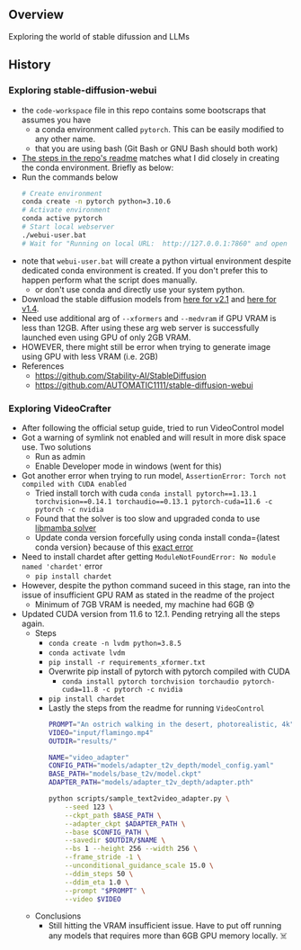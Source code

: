 ## Overview

Exploring the world of stable difussion and LLMs

## History

### Exploring stable-diffusion-webui
- the `code-workspace` file in this repo contains some bootscraps that assumes you have 
    - a conda environment called `pytorch`. This can be easily modified to any other name.
    - that you are using bash (Git Bash or GNU Bash should both work)
- [The steps in the repo's readme](https://github.com/AUTOMATIC1111/stable-diffusion-webui/wiki/Install-and-Run-on-NVidia-GPUs#alternative-installation-on-windows-using-conda) matches what I did closely in creating the conda environment. Briefly as below:
- Run the commands below
    ```bash
    # Create environment
    conda create -n pytorch python=3.10.6
    # Activate environment
    conda active pytorch
    # Start local webserver
    ./webui-user.bat
    # Wait for "Running on local URL:  http://127.0.0.1:7860" and open that URI.
    ```
- note that `webui-user.bat` will create a python virtual environment despite dedicated conda environment is created. If you don't prefer this to happen perform what the script does manually. 
    - or don't use conda and directly use your system python.
- Download the stable diffusion models from [here for v2.1](https://huggingface.co/stabilityai/stable-diffusion-2-1) and [here for v1.4](https://drive.yerf.org/wl/?id=EBfTrmcCCUAGaQBXVIj5lJmEhjoP1tgl).
- Need use additional arg of `--xformers` and `--medvram` if GPU VRAM is less than 12GB. After using these arg web server is successfully launched even using GPU of only 2GB VRAM.
- HOWEVER, there might still be error when trying to generate image using GPU with less VRAM (i.e. 2GB)
- References
    - https://github.com/Stability-AI/StableDiffusion
    - https://github.com/AUTOMATIC1111/stable-diffusion-webui

### Exploring VideoCrafter
- After following the official setup guide, tried to run VideoControl model
- Got a warning of symlink not enabled and will result in more disk space use. Two solutions
    - Run as admin
    - Enable Developer mode in windows (went for this)
- Got another error when trying to run model, `AssertionError: Torch not compiled with CUDA enabled`
    - Tried install torch with cuda `conda install pytorch==1.13.1 torchvision==0.14.1 torchaudio==0.13.1 pytorch-cuda=11.6 -c pytorch -c nvidia`
    - Found that the solver is too slow and upgraded conda to use [libmamba solver](https://conda.github.io/conda-libmamba-solver/faq/)
    - Update conda version forcefully using conda install conda={latest conda version} because of this [exact error](https://github.com/conda/conda/issues/8269)
- Need to install chardet after getting `ModuleNotFoundError: No module named 'chardet'` error
    - `pip install chardet`
- However, despite the python command suceed in this stage, ran into the issue of insufficient GPU RAM as stated in the readme of the project
    - Minimum of 7GB VRAM is needed, my machine had 6GB 😰
- Updated CUDA version from 11.6 to 12.1. Pending retrying all the steps again.
    - Steps
        - `conda create -n lvdm python=3.8.5`
        - `conda activate lvdm`
        - `pip install -r requirements_xformer.txt`
        - Overwrite pip install of pytorch with pytorch compiled with CUDA
            - `conda install pytorch torchvision torchaudio pytorch-cuda=11.8 -c pytorch -c nvidia`
        - `pip install chardet`
        - Lastly the steps from the readme for running `VideoControl`
            ```bash
            PROMPT="An ostrich walking in the desert, photorealistic, 4k"
            VIDEO="input/flamingo.mp4"
            OUTDIR="results/"

            NAME="video_adapter"
            CONFIG_PATH="models/adapter_t2v_depth/model_config.yaml"
            BASE_PATH="models/base_t2v/model.ckpt"
            ADAPTER_PATH="models/adapter_t2v_depth/adapter.pth"

            python scripts/sample_text2video_adapter.py \
                --seed 123 \
                --ckpt_path $BASE_PATH \
                --adapter_ckpt $ADAPTER_PATH \
                --base $CONFIG_PATH \
                --savedir $OUTDIR/$NAME \
                --bs 1 --height 256 --width 256 \
                --frame_stride -1 \
                --unconditional_guidance_scale 15.0 \
                --ddim_steps 50 \
                --ddim_eta 1.0 \
                --prompt "$PROMPT" \
                --video $VIDEO
            ```
    - Conclusions
        - Still hitting the VRAM insufficient issue. Have to put off running any models that requires more than 6GB GPU memory locally. ☠️
